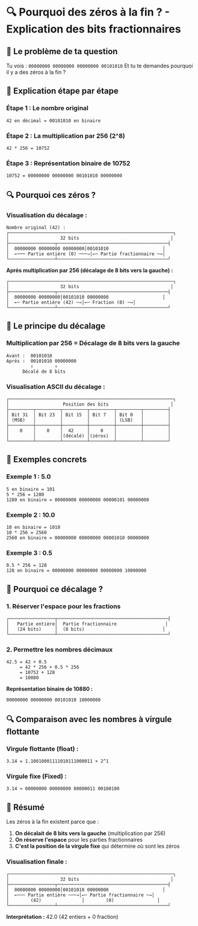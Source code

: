 # 🔍 Pourquoi des zéros à la fin ? - Explication des bits fractionnaires

## 🎯 Le problème de ta question

Tu vois : `00000000 00000000 00000000 00101010`
Et tu te demandes pourquoi il y a des zéros à la fin ?

## 🧮 Explication étape par étape

### Étape 1 : Le nombre original
```
42 en décimal = 00101010 en binaire
```

### Étape 2 : La multiplication par 256 (2^8)
```
42 * 256 = 10752
```

### Étape 3 : Représentation binaire de 10752
```
10752 = 00000000 00000000 00101010 00000000
```

## 🔍 Pourquoi ces zéros ?

### Visualisation du décalage :

```
Nombre original (42) :
┌─────────────────────────────────────────────────────────────┐
│                   32 bits                                  │
├─────────────────┬─────────────────────────────────────────┤
│  00000000 00000000 00000000│00101010                    │
│  ←─── Partie entière (0) ───→│←─ Partie fractionnaire ─→│
└─────────────────┴─────────────────────────────────────────┘
```

**Après multiplication par 256 (décalage de 8 bits vers la gauche) :**
```
┌─────────────────────────────────────────────────────────────┐
│                   32 bits                                  │
├─────────────────┬─────────────────────────────────────────┤
│  00000000 00000000│00101010 00000000                    │
│  ←─ Partie entière (42) ─→│←─ Fraction (0) ─→│
└─────────────────┴─────────────────────────────────────────┘
```

## 🎯 Le principe du décalage

### Multiplication par 256 = Décalage de 8 bits vers la gauche

```
Avant :  00101010
Après :  00101010 00000000
         ↑        ↑
      Décalé de 8 bits
```

### Visualisation ASCII du décalage :

```
┌─────────────────────────────────────────────────────────────┐
│                    Position des bits                       │
├─────────┬─────────┬─────────┬─────────┬─────────┬─────────┤
│ Bit 31  │ Bit 23  │ Bit 15  │ Bit 7   │ Bit 0   │         │
│ (MSB)   │         │         │         │ (LSB)   │         │
├─────────┼─────────┼─────────┼─────────┼─────────┼─────────┤
│    0    │    0    │  42     │    0    │         │         │
│         │         │(décalé) │(zéros)  │         │         │
└─────────┴─────────┴─────────┴─────────┴─────────┴─────────┘
```

## 🔧 Exemples concrets

### Exemple 1 : 5.0
```
5 en binaire = 101
5 * 256 = 1280
1280 en binaire = 00000000 00000000 00000101 00000000
```

### Exemple 2 : 10.0
```
10 en binaire = 1010
10 * 256 = 2560
2560 en binaire = 00000000 00000000 00001010 00000000
```

### Exemple 3 : 0.5
```
0.5 * 256 = 128
128 en binaire = 00000000 00000000 00000000 10000000
```

## 🎯 Pourquoi ce décalage ?

### 1. **Réserver l'espace pour les fractions**
```
┌─────────────────┬─────────────────────────────────────────┤
│   Partie entière│  Partie fractionnaire                  │
│   (24 bits)     │  (8 bits)                             │
└─────────────────┴─────────────────────────────────────────┘
```

### 2. **Permettre les nombres décimaux**
```
42.5 = 42 + 0.5
     = 42 * 256 + 0.5 * 256
     = 10752 + 128
     = 10880
```

**Représentation binaire de 10880 :**
```
00000000 00000000 00101010 10000000
```

## 🔍 Comparaison avec les nombres à virgule flottante

### Virgule flottante (float) :
```
3.14 = 1.10010001111010111000011 × 2^1
```

### Virgule fixe (Fixed) :
```
3.14 ≈ 00000000 00000000 00000011 00100100
```

## 🎯 Résumé

Les zéros à la fin existent parce que :

1. **On décalait de 8 bits vers la gauche** (multiplication par 256)
2. **On réserve l'espace** pour les parties fractionnaires
3. **C'est la position de la virgule fixe** qui détermine où sont les zéros

### Visualisation finale :

```
┌─────────────────────────────────────────────────────────────┐
│                   32 bits                                  │
├─────────────────┬─────────────────────────────────────────┤
│  00000000 00000000│00101010 00000000                    │
│  ←─── Partie entière ───→│←─ Partie fractionnaire ─→│
│        (42)               │        (0)                │
└─────────────────┴─────────────────────────────────────────┘
```

**Interprétation :** 42.0 (42 entiers + 0 fraction) 